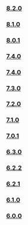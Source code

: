 ### [8.2.0](https://github.com/PAXSTORE/paxstore-openapi-dotnet-sdk/tree/8.2.0) 
### [8.1.0](https://github.com/PAXSTORE/paxstore-openapi-dotnet-sdk/tree/8.1.0) 
### [8.0.1](https://github.com/PAXSTORE/paxstore-openapi-dotnet-sdk/tree/8.0.1) 
### [7.4.0](https://github.com/PAXSTORE/paxstore-openapi-dotnet-sdk/tree/7.4.0) 
### [7.4.0](https://github.com/PAXSTORE/paxstore-openapi-dotnet-sdk/tree/7.4.0) 
### [7.3.0](https://github.com/PAXSTORE/paxstore-openapi-dotnet-sdk/tree/7.3.0)  
### [7.2.0](https://github.com/PAXSTORE/paxstore-openapi-dotnet-sdk/tree/7.2.0)  
### [7.1.0](https://github.com/PAXSTORE/paxstore-openapi-dotnet-sdk/tree/7.1.0)  
### [7.0.1](https://github.com/PAXSTORE/paxstore-openapi-dotnet-sdk/tree/7.0.1)  
### [6.3.0](https://github.com/PAXSTORE/paxstore-openapi-dotnet-sdk/tree/6.3.0)  
### [6.2.2](https://github.com/PAXSTORE/paxstore-openapi-dotnet-sdk/tree/6.2.2)  
### [6.2.1](https://github.com/PAXSTORE/paxstore-openapi-dotnet-sdk/tree/6.2.1)  
### [6.1.0](https://github.com/PAXSTORE/paxstore-openapi-dotnet-sdk/tree/6.1.0)  
### [6.0.0](https://github.com/PAXSTORE/paxstore-openapi-dotnet-sdk/tree/6.0.0)

